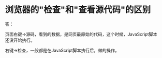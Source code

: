 # 浏览器的"检查"和"查看源代码"的区别



答：

页面右键->源码，看到的数据，是网页最原始的代码，这个时候，JavaScript脚本还没开始执行。

右键->检查，一般都是在JavaScript脚本执行后，做的操作。